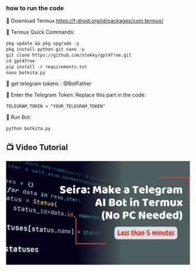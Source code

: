 ### how to run the code

🔸 Download Termux 
https://f-droid.org/id/packages/com.termux/

🔸 Termux Quick Commands:
```
pkg update && pkg upgrade -y  
pkg install python git nano -y  
git clone https://github.com/xtekky/gpt4free.git  
cd gpt4free  
pip install -r requirements.txt  
nano botkita.py
```

🔸 get telegram tokens : @BotFather

🔸 Enter the Telegram Token: Replace this part in the code:
```
TELEGRAM_TOKEN = "YOUR_TELEGRAM_TOKEN"
```

🔸 Run Bot:
```
python botkita.py
```

## 📺 Video Tutorial

[![Watch the video](botseira.jpg)](https://youtu.be/koYSyw0KsTk?feature=shared)


